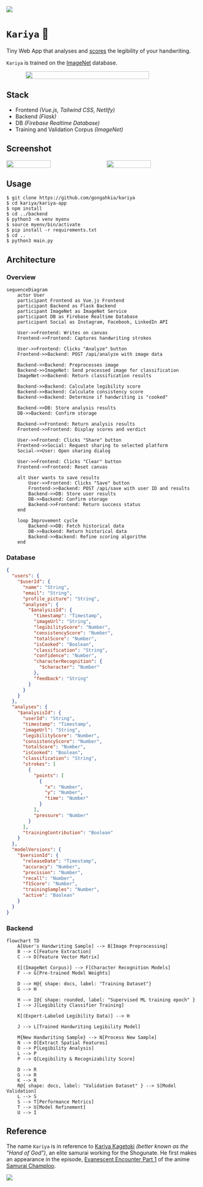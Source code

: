 [![](https://img.shields.io/badge/kariya_1.0.0-build-passing)](https://github.com/gongahkia/kariya/releases/tag/1.0.0)

# `Kariya` 🌻

Tiny Web App that analyses and [scores](#screenshot) the legibility of your handwriting.

`Kariya` is trained on the [ImageNet](https://www.image-net.org/) database.

<div style="display: flex; justify-content: center;">
  <img src="./asset/reference/1.png" width="80%">
</div>

## Stack

* Frontend *(Vue.js, Tailwind CSS, Netlify)*
* Backend *(Flask)*
* DB *(Firebase Realtime Database)*
* Training and Validation Corpus *(ImageNet)*

## Screenshot

<div style="display: flex; justify-content: space-between;">
  <img src="./asset/reference/cooked.png" width="48%">
  <img src="./asset/reference/not_cooked.png" width="48%">
</div>

## Usage

```console
$ git clone https://github.com/gongahkia/kariya
$ cd kariya/kariya-app
$ npm install
$ cd ../backend
$ python3 -m venv myenv
$ source myenv/bin/activate
$ pip install -r requirements.txt
$ cd ..
$ python3 main.py
```

## Architecture

### Overview

```mermaid
sequenceDiagram
    actor User
    participant Frontend as Vue.js Frontend
    participant Backend as Flask Backend
    participant ImageNet as ImageNet Service
    participant DB as Firebase Realtime Database
    participant Social as Instagram, Facebook, LinkedIn API

    User->>Frontend: Writes on canvas
    Frontend->>Frontend: Captures handwriting strokes
    
    User->>Frontend: Clicks "Analyze" button
    Frontend->>Backend: POST /api/analyze with image data
    
    Backend->>Backend: Preprocesses image
    Backend->>ImageNet: Send processed image for classification
    ImageNet->>Backend: Return classification results
    
    Backend->>Backend: Calculate legibility score
    Backend->>Backend: Calculate consistency score
    Backend->>Backend: Determine if handwriting is "cooked"
    
    Backend->>DB: Store analysis results
    DB->>Backend: Confirm storage
    
    Backend->>Frontend: Return analysis results
    Frontend->>Frontend: Display scores and verdict
    
    User->>Frontend: Clicks "Share" button
    Frontend->>Social: Request sharing to selected platform
    Social->>User: Open sharing dialog
    
    User->>Frontend: Clicks "Clear" button
    Frontend->>Frontend: Reset canvas
    
    alt User wants to save results
        User->>Frontend: Clicks "Save" button
        Frontend->>Backend: POST /api/save with user ID and results
        Backend->>DB: Store user results
        DB->>Backend: Confirm storage
        Backend->>Frontend: Return success status
    end
    
    loop Improvement cycle
        Backend->>DB: Fetch historical data
        DB->>Backend: Return historical data
        Backend->>Backend: Refine scoring algorithm
    end
```

### Database

```json
{
  "users": {
    "$userId": {
      "name": "String",
      "email": "String",
      "profile_picture": "String",
      "analyses": {
        "$analysisId": {
          "timestamp": "Timestamp",
          "imageUrl": "String",
          "legibilityScore": "Number",
          "consistencyScore": "Number",
          "totalScore": "Number",
          "isCooked": "Boolean",
          "classification": "String",
          "confidence": "Number",
          "characterRecognition": {
            "$character": "Number"
          },
          "feedback": "String"
        }
      }
    }
  },
  "analyses": {
    "$analysisId": {
      "userId": "String",
      "timestamp": "Timestamp",
      "imageUrl": "String",
      "legibilityScore": "Number",
      "consistencyScore": "Number",
      "totalScore": "Number",
      "isCooked": "Boolean",
      "classification": "String",
      "strokes": [
        {
          "points": [
            {
              "x": "Number",
              "y": "Number",
              "time": "Number"
            }
          ],
          "pressure": "Number"
        }
      ],
      "trainingContribution": "Boolean"
    }
  },
  "modelVersions": {
    "$versionId": {
      "releaseDate": "Timestamp",
      "accuracy": "Number",
      "precision": "Number",
      "recall": "Number",
      "f1Score": "Number",
      "trainingSamples": "Number",
      "active": "Boolean"
    }
  }
}
```

### Backend

```mermaid
flowchart TD
    A[User's Handwriting Sample] --> B[Image Preprocessing]
    B --> C[Feature Extraction]
    C --> D[Feature Vector Matrix]
    
    E[(ImageNet Corpus)] --> F[Character Recognition Models]
    F --> G[Pre-trained Model Weights]
    
    D --> H@{ shape: docs, label: "Training Dataset"}
    G --> H
    
    H --> I@{ shape: rounded, label: "Supervised ML training epoch" }
    I --> J[Legibility Classifier Training]
    
    K[(Expert-Labeled Legibility Data)] --> H
    
    J --> L[Trained Handwriting Legibility Model]
    
    M{New Handwriting Sample} --> N[Process New Sample]
    N --> O[Extract Spatial Features]
    O --> P[Legibility Analysis]
    L --> P
    P --> Q[Legibility & Recognizability Score]
    
    D --> R
    G --> R
    K --> R
    R@{ shape: docs, label: "Validation Dataset" } --> S[Model Validation]
    L --> S
    S --> T[Performance Metrics]
    T --> U[Model Refinement]
    U --> I
```

## Reference

The name `Kariya` is in reference to [Kariya Kagetoki](https://champloo.fandom.com/wiki/Kariya_Kagetoki) *(better known as the "Hand of God")*, an elite samurai working for the Shogunate. He first makes an appearance in the episode, [Evanescent Encounter Part 1](https://champloo.fandom.com/wiki/Evanescent_Encounter_(Part_1)) of the anime [Samurai Champloo](https://champloo.fandom.com/wiki/Samurai_Champloo_Wiki).

![](./asset/logo/kariya.webp)